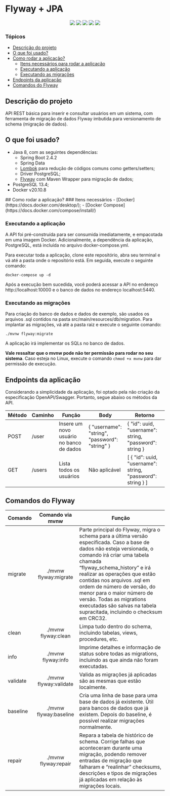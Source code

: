 # Flyway + JPA
<p align="center">
    <img src="https://img.shields.io/badge/Java-ED8B00?style=for-the-badge&logo=java&logoColor=white"/>
    <img src="https://img.shields.io/badge/Maven-C71A36?style=for-the-badge&logo=apache-maven&logoColor=white"/>
    <img src="https://img.shields.io/badge/Spring-6DB33F?style=for-the-badge&logo=spring&logoColor=white"/>
    <img src="https://img.shields.io/badge/PostgreSQL-316192?style=for-the-badge&logo=postgresql&logoColor=white"/>
    <img src="https://img.shields.io/badge/Docker-0DB7ED?style=for-the-badge&logo=docker&logoColor=white"/>
</p>

### Tópicos

- [Descrição do projeto](#descricao)
- [O que foi usado?](#usado)
- [Como rodar a aplicação?](#rodar)
  - [Itens necessários para rodar a aplicação](#dependencias)
  - [Executando a aplicação](#executando-app)
  - [Executando as migrações](#executando-migrations)
- [Endpoints da aplicação](#endpoints)
- [Comandos do Flyway](#comandos-flyway)

<a name="descricao"/>

## Descrição do projeto
API REST básica para inserir e consultar usuários em um sistema, com ferramenta de migração de dados Flyway imbutida para versionamento de schema (migração de dados).

<a name="usado"/>

## O que foi usado?

- Java 8, com as seguintes dependências:
  - Spring Boot 2.4.2
  - Spring Data
  - [Lombok](https://projectlombok.org/) para redução de códigos comuns como getters/setters;
  - Driver PostgreSQL;
  - [Flyway](https://flywaydb.org/) com Maven Wrapper para migração de dados;
- PostgreSQL 13.4;
- Docker v20.10.8

<a name="rodar"/>
## Como rodar a aplicação?

<a name="dependencias"/>
### Itens necessários
- [Docker](https://docs.docker.com/desktop/);
- [Docker Compose](https://docs.docker.com/compose/install/)

<a name="executando-app"/>

### Executando a aplicação
A API foi pré-construída para ser consumida imediatamente, e empacotada em uma imagem Docker. Adicionalmente, 
a dependência da aplicação, PostgreSQL, está incluída no arquivo docker-compose.yml.

Para executar toda a aplicação, clone este repositório, abra seu terminal e vá até a pasta onde o repositório está. 
Em seguida, execute o seguinte comando:

```docker-compose up -d```

Após a execução bem sucedida, você poderá acessar a API no endereço http://localhost:10000 e o banco de dados no 
endereço localhost:5440.

<a name="executando-migrations"/>

### Executando as migrações

Para criação do banco de dados e dados de exemplo, são usados os arquivos .sql contidos na pasta 
src/main/resources/db/migration. Para implantar as migrações, vá até a pasta raiz e execute o seguinte comando:

```./mvnw flyway:migrate```

A aplicação irá implementar os SQLs no banco de dados.

**Vale ressaltar que o mvnw pode não ter permissão para rodar no seu sistema**. Caso esteja no Linux, execute o comando 
`chmod +x mvnw` para dar permissão de execução.

<a name="endpoints"/>

## Endpoints da aplicação
Considerando a simplicidade da aplicação, foi optado pela não criação da especificação OpenAPI/Swagger. Portanto, segue 
abaixo os métodos da API.

| Método | Caminho | Função                                   | Body                                           | Retorno                                                          |
|--------|---------|------------------------------------------|------------------------------------------------|------------------------------------------------------------------|
| POST   | /user   | Insere um novo usuário no banco de dados | { 	"username": "string", 	"password": "string" } | {   "id": uuid,   "username": string,   "password": string }     |
| GET    | /users  | Lista todos os usuários                  | Não aplicável                                  | [ {   "id": uuid,   "username": string,   "password": string } ] |

<a name="comandos-flyway"/>

## Comandos do Flyway
| Comando  |    Comando via mvnw    | Função                                                                                                                                                                                                                                                                                                                                                                                                                         |
|----------|:----------------------:|--------------------------------------------------------------------------------------------------------------------------------------------------------------------------------------------------------------------------------------------------------------------------------------------------------------------------------------------------------------------------------------------------------------------------------|
| migrate  |  ./mvnw flyway:migrate | Parte principal do Flyway, migra o schema para a última versão especificada. Caso a base de dados não esteja versionada, o comando irá criar uma tabela chamada “flyway_schema_history” e irá realizar as operações que estão contidas nos arquivos .sql em ordem de número de versão, do menor para o maior número de versão. Todas as migrations executadas são salvas na tabela supracitada, incluindo o checksum em CRC32. |
| clean    |   ./mvnw flyway:clean  | Limpa tudo dentro do schema, incluindo tabelas, views, procedures, etc.                                                                                                                                                                                                                                                                                                                                                        |
| info     |   ./mvnw flyway:info   | Imprime detalhes e informação de status sobre todas as migrations, incluindo as que ainda não foram executadas.                                                                                                                                                                                                                                                                                                                |
| validate | ./mvnw flyway:validate | Valida as migrações já aplicadas são as mesmas que estão localmente.                                                                                                                                                                                                                                                                                                                                                           |
| baseline | ./mvnw flyway:baseline | Cria uma linha de base para uma base de dados já existente. Útil para bancos de dados que já existem. Depois do baseline, é possível realizar migrações normalmente.                                                                                                                                                                                                                                                           |
| repair   |  ./mvnw flyway:repair  | Repara a tabela de histórico de schema. Corrige falhas que aconteceram durante uma migração, podendo remover entradas de migração que falharam e “realinhar” checksums, descrições e tipos de migrações já aplicadas em relação às migrações locais.                                                                                                                                                                           |
